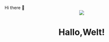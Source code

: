 <!-- <h1 align="center">Hi 👋, I'm Vishal Kumar</h1> -->
<div> Hi there 👋 </div>
<div align="center">
<img src="https://media.giphy.com/media/p4NLw3I4U0idi/giphy.gif" align="center"/>
</div>
<h1 align="center">Hallo,Welt!</h1>

